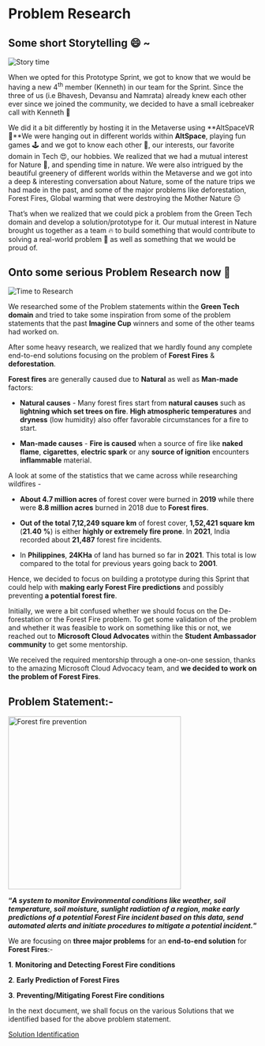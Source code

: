 # Problem Research

## Some short Storytelling 😄 ~

![Story time](https://media.giphy.com/media/25KEhzwCBBFPb79puo/giphy.gif)

When we opted for this Prototype Sprint, we got to know that we would be
having a new 4<sup>th</sup> member (Kenneth) in our team for the Sprint.
Since the three of us (i.e Bhavesh, Devansu and Namrata) already knew
each other ever since we joined the community, we decided to have a
small icebreaker call with Kenneth 🤗

We did it a bit differently by hosting it in the Metaverse using
**AltSpaceVR 🤩**We were hanging out in different worlds within
**AltSpace**, playing fun games 🕹️ and we got to know each other 🤗, our
interests, our favorite domain in Tech 😍, our hobbies. We realized that
we had a mutual interest for Nature 🌲, and spending time in nature. We
were also intrigued by the beautiful greenery of different worlds within
the Metaverse and we got into a deep & interesting conversation about
Nature, some of the nature trips we had made in the past, and some of
the major problems like deforestation, Forest Fires, Global warming that
were destroying the Mother Nature 😔

That’s when we realized that we could pick a problem from the Green Tech
domain and develop a solution/prototype for it. Our mutual interest in
Nature brought us together as a team 🔥 to build something that would
contribute to solving a real-world problem 💯 as well as something that
we would be proud of.

## Onto some serious Problem Research now 🚀

![Time to Research](https://tenor.com/view/transformers-wheeljack-time-to-research-research-researching-gif-23672426.gif)

We researched some of the Problem statements within the **Green Tech
domain** and tried to take some inspiration from some of the problem
statements that the past **Imagine Cup** winners and some of the other
teams had worked on.

After some heavy research, we realized that we hardly found any complete
end-to-end solutions focusing on the problem of **Forest Fires** &
**deforestation**.

**Forest fires** are generally caused due to **Natural** as well as
**Man-made** factors:

-   **Natural causes** - Many forest fires start from **natural causes**
    such as **lightning which set trees on fire**. **High atmospheric
    temperatures** and **dryness** (low humidity) also offer favorable
    circumstances for a fire to start.

<!-- -->

-   **Man-made causes** - **Fire is caused** when a source of fire like
    **naked flame**, **cigarettes**, **electric spark** or any **source
    of ignition** encounters **inflammable** material.

A look at some of the statistics that we came across while researching
wildfires -

-   **About 4.7 million acres** of forest cover were burned in **2019**
    while there were **8.8 million acres** burned in 2018 due to
    **Forest fires**.

-   **Out of the total 7,12,249 square km** of forest cover, **1,52,421
    square km** (**21.40** **%**) is either **highly or extremely fire
    prone**. In **2021**, India recorded about **21,487** forest fire
    incidents.

-   In **Philippines**, **24KHa** of land has burned so far in **2021**.
    This total is low compared to the total for previous years going
    back to **2001**.

Hence, we decided to focus on building a prototype during this Sprint
that could help with **making early Forest Fire predictions** and
possibly preventing **a potential forest fire**.

Initially, we were a bit confused whether we should focus on the
De-forestation or the Forest Fire problem. To get some validation of the
problem and whether it was feasible to work on something like this or
not, we reached out to **Microsoft Cloud Advocates** within the
**Student Ambassador community** to get some mentorship.

We received the required mentorship through a one-on-one session, thanks
to the amazing Microsoft Cloud Advocacy team, and **we decided to work
on the problem of Forest Fires**.

## Problem Statement:-

<img src="https://tenor.com/view/world-earth-the-world-let-it-burn-burn-out-gif-18536996.gif" alt="Forest fire prevention" width="350" />

**“*A system to monitor Environmental conditions like weather, soil
temperature, soil moisture, sunlight radiation of a region, make early
predictions of a potential Forest Fire incident based on this data, send
automated alerts and initiate procedures to mitigate a potential
incident.*”**

We are focusing on **three major problems** for an **end-to-end
solution** for **Forest Fires**:-

**1**. **Monitoring and Detecting Forest Fire conditions**

**2**. **Early Prediction of Forest Fires**

**3**. **Preventing/Mitigating Forest Fire conditions**

In the next document, we shall focus on the various Solutions that we
identified based for the above problem statement.

[Solution Identification](./Solution-Identification.md)

